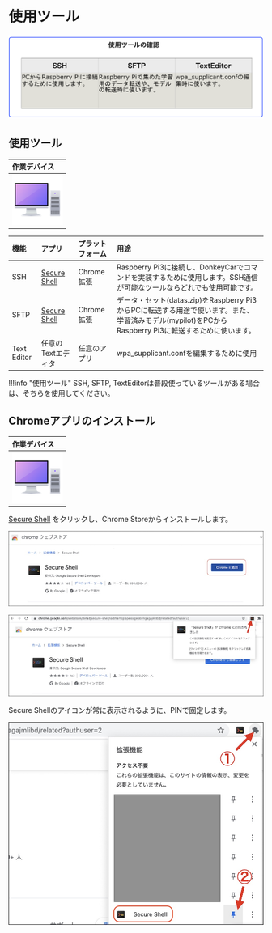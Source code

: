# 使用ツール　

![](./img/tools001.png)


## 使用ツール

|作業デバイス|
|:--|
|![](./img/icon_pc.png)|

|機能|アプリ|プラットフォーム|用途|
|:--|:--|:--|:--|
|SSH|<a href="https://chrome.google.com/webstore/detail/secure-shell/iodihamcpbpeioajjeobimgagajmlibd" target="ssh_tab">Secure Shell</a>|Chrome拡張|Raspberry Pi3に接続し、DonkeyCarでコマンドを実装するために使用します。SSH通信が可能なツールならどれでも使用可能です。|
|SFTP|<a href="https://chrome.google.com/webstore/detail/secure-shell-app/pnhechapfaindjhompbnflcldabbghjo?hl=ja" target="sftp_tab">Secure Shell</a>|Chrome拡張|データ・セット(datas.zip)をRaspberry Pi3からPCに転送する用途で使います。また、学習済みモデル(mypilot)をPCからRaspberry Pi3に転送するために使います。|
|Text Editor|任意のTextエディタ|任意のアプリ|wpa_supplicant.confを編集するために使用|


!!!info "使用ツール"
	SSH, SFTP, TextEditorは普段使っているツールがある場合は、そちらを使用してください。

## Chromeアプリのインストール

|作業デバイス|
|:--|
|![](./img/icon_pc.png)|

<a href="https://chrome.google.com/webstore/detail/secure-shell/iodihamcpbpeioajjeobimgagajmlibd" target="ssh_tab">Secure Shell</a> をクリックし、Chrome Storeからインストールします。

![](./img/ssh001.jpg)

![](./img/ssh002.jpg)

Secure Shellのアイコンが常に表示されるように、PINで固定します。

![](./img/ssh003.jpg)

